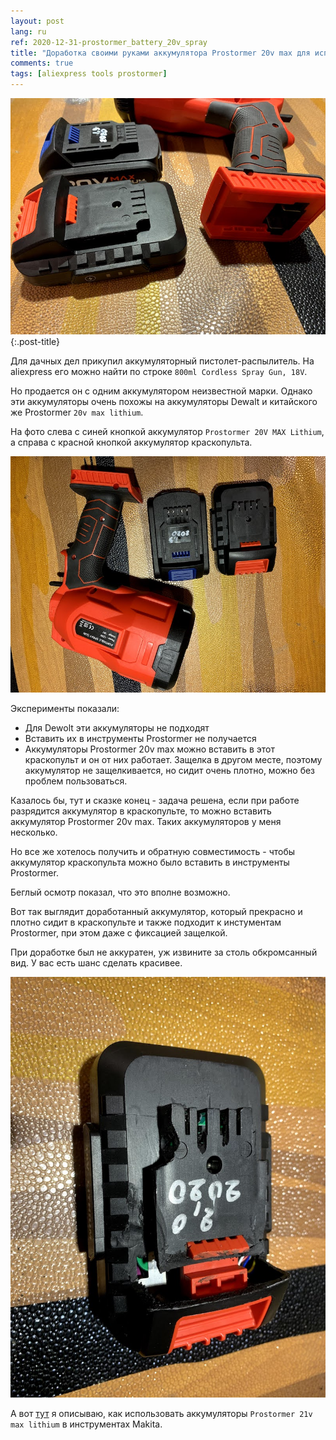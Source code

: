 ```yaml
---
layout: post
lang: ru
ref: 2020-12-31-prostormer_battery_20v_spray
title: "Доработка своими руками аккумулятора Prostormer 20v max для использования в краскопульте"
comments: true
tags: [aliexpress tools prostormer]
---
```


![](/images/spray_battery_side.jpg){:.post-title}

Для дачных дел прикупил аккумуляторный пистолет-распылитель.
На aliexpress его можно найти по строке `800ml Cordless Spray Gun, 18V`.

Но продается он с одним аккумулятором неизвестной марки.
Однако эти аккумуляторы очень похожы на аккумуляторы Dewalt и китайского же Prostormer `20v max lithium`.

На фото слева с синей кнопкой аккумулятор `Prostormer 20V MAX Lithium`, а справа с красной кнопкой аккумулятор
краскопульта.

![](/images/spray_battery_top.jpg)

Эксперименты показали:

* Для Dewolt эти аккумуляторы не подходят
* Вставить их в инструменты Prostormer не получается
* Аккумуляторы Prostormer 20v max можно вставить в этот краскопульт и он от них работает. Защелка в другом месте,
поэтому аккумулятор не защелкивается, но сидит очень плотно, можно без проблем пользоваться.

Казалось бы, тут и сказке конец - задача решена, если при работе разрядится аккумулятор в краскопульте, то можно 
вставить аккумулятор Prostormer 20v max. Таких аккумуляторов у меня несколько. 

Но все же хотелось получить и обратную совместимость - чтобы
аккумулятор краскопульта можно было вставить в инструменты Prostormer.

Беглый осмотр показал, что это вполне возможно.

Вот так выглядит доработанный аккумулятор, который прекрасно и плотно сидит в краскопульте и также подходит к
инстументам Prostormer, при этом даже с фиксацией защелкой.

При доработке был не аккуратен, уж извините за столь обкромсанный вид.
У вас есть шанс сделать красивее.

![](/images/spray_battery_modified.jpg)

А вот [тут](/posts/ru/prostormer_battery_21v_makita.html) я описываю, как использовать
аккумуляторы `Prostormer 21v max lithium` в инструментах Makita.
